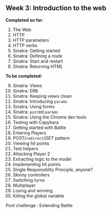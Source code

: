 Week 3: Introduction to the web
-------------------------------
__Completed so far:__

1. The Web
2. HTTP
3. HTTP parameters
4. HTTP verbs
5. Sinatra: Getting started
6. Sinatra: Defining a route
7. Sinatra: Start and restart
8. Sinatra: Returning HTML

**To be completed:**

9. Sinatra: Views
10. Sinatra: ERB
11. Sinatra: Keeping views clean
12. Sinatra: Introducing `params`
13. Sinatra: Using forms
14. Sinatra: `post`ed `params`
15. Sinatra: Using the Chrome dev tools
16. Testing with Capybara
17. Getting started with Battle
18. Entering Players
19. POST/`redirect`/GET pattern
20. Viewing hit points
21. Test helpers
22. Attacking Player 2
23. Extracting logic to the model
24. Implementing hit points
25. Single Responsiblity Principle, anyone?
26. Skinny controllers
27. Switching turns
28. Multiplayer
29. Losing and winning
30. Killing the global variable

Post challenge : Extending Battle
